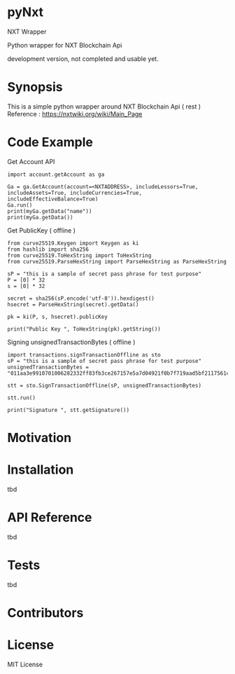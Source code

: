 # pyNxt
NXT Wrapper

Python wrapper for NXT Blockchain Api 

development version, not completed and usable yet.

# Synopsis
This is a simple python wrapper around NXT Blockchain Api ( rest )  
Reference : https://nxtwiki.org/wiki/Main_Page

# Code Example

Get Account API

    import account.getAccount as ga

    Ga = ga.GetAccount(account=<NXTADDRESS>, includeLessors=True, includeAssets=True, includeCurrencies=True, includeEffectiveBalance=True)
    Ga.run()
    print(myGa.getData("name"))
    print(myGa.getData())

Get PublicKey ( offline )
    
    from curve25519.Keygen import Keygen as ki
    from hashlib import sha256
    from curve25519.ToHexString import ToHexString
    from curve25519.ParseHexString import ParseHexString as ParseHexString

    sP = "this is a sample of secret pass phrase for test purpose"
    P = [0] * 32
    s = [0] * 32

    secret = sha256(sP.encode('utf-8')).hexdigest()
    hsecret = ParseHexString(secret).getData()

    pk = ki(P, s, hsecret).publicKey

    print("Public Key ", ToHexString(pk).getString())

Signing unsignedTransactionBytes ( offline ) 

    import transactions.signTransactionOffline as sto
    sP = "this is a sample of secret pass phrase for test purpose"
    unsignedTransactionBytes = "011aa3e9910701006282332ff83fb3ce267157e5a7d04921f0b7f719aad5bf2117561c2ca7850d19def20e27502271d0000000000000000000e1f505000000000000000000000000000000000000000000000000000000000000000000000000000000000000000000000000000000000000000000000000000000000000000000000000000000000000000000000000000000000000000000000000000000000000000004c11700c89063d23db6c15e010574657374310676616c756531"

    stt = sto.SignTransactionOffline(sP, unsignedTransactionBytes)

    stt.run()

    print("Signature ", stt.getSignature())

# Motivation


# Installation
tbd

# API Reference
tbd

# Tests
tbd

# Contributors


# License
MIT License
  
